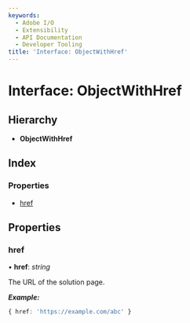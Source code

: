 ```yaml
---
keywords:
  - Adobe I/O
  - Extensibility
  - API Documentation
  - Developer Tooling
title: 'Interface: ObjectWithHref'
---
```


# Interface: ObjectWithHref

## Hierarchy

* **ObjectWithHref**

## Index

### Properties

* [href](page-objectwithhref.md#href)

## Properties

###  href

• **href**: *string*

The URL of the solution page.

***Example:***

```typescript
{ href: 'https://example.com/abc' }
```
